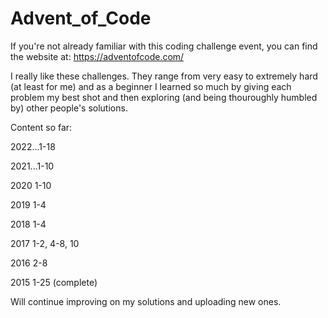 # Advent_of_Code

If you're not already familiar with this coding challenge event, you can find the website at: https://adventofcode.com/

I really like these challenges. They range from very easy to extremely hard (at least for me) and as a beginner I learned so much by giving each problem my best shot and then exploring (and being thouroughly humbled by) other people's solutions. 

Content so far:

2022...1-18

2021...1-10

2020  1-10

2019  1-4

2018  1-4

2017  1-2, 4-8, 10

2016  2-8

2015  1-25  (complete)

Will continue improving on my solutions and uploading new ones.
